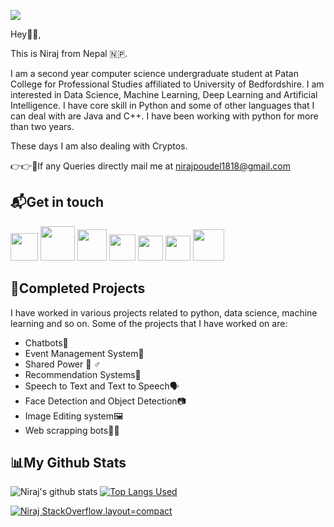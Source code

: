 
<!--
**nirajpoudel18/nirajpoudel18** is a ✨ _special_ ✨ repository because its `README.md` (this file) appears on your GitHub profile.






Here are some ideas to get you started:

- 🔭 I’m currently working on ...
- 🌱 I’m currently learning ...
- 👯 I’m looking to collaborate on ...
- 🤔 I’m looking for help with ...
- 💬 Ask me about ...
- 📫 How to reach me: ...
- 😄 Pronouns: ...
- ⚡ Fun fact: ...
-->

![](https://komarev.com/ghpvc/?username=nirajpoudel18)


Hey👋🏻,

This is Niraj from Nepal 🇳🇵.

I am a second year computer science undergraduate student at Patan College for Professional Studies affiliated to University of Bedfordshire. I am interested in Data Science, Machine Learning, Deep Learning and Artificial Intelligence. I have core skill in Python and some of other languages that I can deal with are Java and C++. I have been working with python for more than two years.

These days I am also dealing with Cryptos.

👉👉📧If any Queries directly mail me at nirajpoudel1818@gmail.com

## 📬Get in touch

 <a href="https://nirajpoudel.pythonanywhere.com/"><img src="http://www.pngall.com/wp-content/uploads/4/World-Wide-Web-PNG-Picture.png" height="44" width="44"></a>
 <a href="https://twitter.com/i_am_niraj_18"><img src="https://www.freepnglogos.com/uploads/twitter-logo-png/twitter-bird-symbols-png-logo-0.png" height="55" width="55"></a>
<a href="https://www.linkedin.com/in/nj18/"><img src="https://www.mate.com.au/wp-content/uploads/2019/11/239-2391136_linkedin-logo-png-for-gmail-linkedin-logo-circle.jpg" height="50" width="47"></a>
<a href="https://www.kaggle.com/nirajpoudel"><img src="https://cdn3.iconfinder.com/data/icons/logos-and-brands-adobe/512/189_Kaggle-512.png" height="42" width="42"></a>
<a href="https://medium.com/@nirajpoudel"><img src="https://cdn.iconscout.com/icon/free/png-512/medium-2296046-1912005.png" height="40" width="40"></a>
<a href="https://stackoverflow.com/users/11956613/niraj"><img src="https://cdn.icon-icons.com/icons2/730/PNG/512/stackoverflow_icon-icons.com_62763.png" height="40" width="40"></a>
<a href="https://www.hackerrank.com/nirajpoudel"><img src="https://cdn4.iconfinder.com/data/icons/logos-and-brands/512/160_Hackerrank_logo_logos-512.png" height="50" width="50"></a>





## 🚧Completed Projects

I have worked in various projects related to python, data science, machine learning and so on. Some of the projects that I have worked on are:
* Chatbots🤖
* Event Management System📅
* Shared Power 💁 ♂
* Recommendation Systems📖
* Speech to Text and Text to Speech🗣️
* Face Detection and Object Detection📷
* Image Editing system🖼️
* Web scrapping bots🐱‍💻


## 📊My Github Stats

 
![Niraj's github stats](https://github-readme-stats.vercel.app/api?username=nirajpoudel18&show_icons=true&count_private=true&theme=dark)
[![Top Langs Used](https://github-readme-stats.vercel.app/api/top-langs/?username=nirajpoudel18&show_icons=true&count_private=true&theme=dark)](https://github.com/nirajpoudel18/github-readme-stats)

[![Niraj StackOverflow](https://github-readme-stackoverflow.vercel.app/?userID=11956613),layout=compact](https://stackoverflow.com/users/11956613/niraj)



